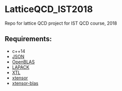 # LatticeQCD_IST2018
Repo for lattice QCD project for IST QCD course, 2018

## Requirements:
- c++14
- [JSON](https://github.com/nlohmann/json)
- [OpenBLAS](https://github.com/xianyi/OpenBLAS)
- [LAPACK](https://github.com/Reference-LAPACK/lapack-release)
- [XTL](https://github.com/QuantStack/xtl)
- [xtensor](https://github.com/QuantStack/xtensor)
- [xtensor-blas](https://github.com/QuantStack/xtensor-blas)

